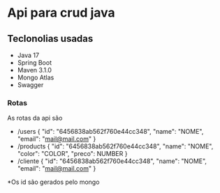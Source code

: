 # Api para crud java

## Teclonolias usadas
- Java 17
- Spring Boot
- Maven 3.1.0
- Mongo Atlas
- Swagger

### Rotas

As rotas da api são

- /users
    {
        "id": "6456838ab562f760e44cc348",
        "name": "NOME",
        "email": "mail@mail.com"
    }
- /products
    {
        "id": "6456838ab562f760e44cc348",
        "name": "NOME",
        "color": "COLOR",
        "preco": NUMBER
    }
- /cliente
    {
        "id": "6456838ab562f760e44cc348",
        "name": "NOME",
        "email": "mail@mail.com"
    }

*Os id são gerados pelo mongo
